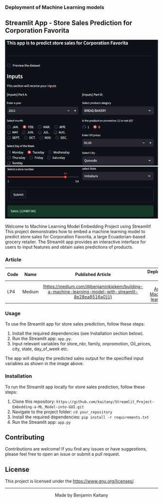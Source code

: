 ### Deployment of Machine Learning models

## Streamlit App - Store Sales Prediction for Corporation Favorita

![Screenshot](Images/ScreenshotA.jpeg)
![Screenshot](Images/ScreenshotB.jpeg)

Welcome to Machine Learning Model Embedding Project using Streamlit! This project demonstrates how to embed a machine learning model to predict store sales for Corporation Favorita, a large Ecuadorian-based grocery retailer. The Streamlit app provides an interactive interface for users to input features and obtain sales predictions of products.

### Article
| Code      | Name        | Published Article |  Deployed App |
|-----------|-------------|:-------------:|------:|
| LP4  | Medium |  [https://medium.com/@benjaminkipkem/building-a-machine-learning-model-with-streamlit-8e28ea8516a0](/) | [Best Article Machine learning](/) |

### Usage

To use the Streamlit app for store sales prediction, follow these steps:

1. Install the required dependencies (see Installation section below).
2. Run the Streamlit app: `app.py`.
3. Input relevant variables for store_nbr, family, onpromotion, Oil_prices, city,	state, day_of_week etc.


The app will display the predicted sales output for the specified input variables as shown in the image above.

### Installation

To run the Streamlit app locally for store sales prediction, follow these steps:

1. Clone this repository: `https://github.com/kaitany/Streamlit_Project-Embedding-a-ML_Model-into-GUI.git`
2. Navigate to the project folder: `cd your_repository`
3. Install the required dependencies: `pip install -r requirements.txt`
4. Run the Streamlit app: `app.py`

## Contributing

Contributions are welcome! If you find any issues or have suggestions, please feel free to open an issue or submit a pull request.

## License

This project is licensed under the [<https://www.gnu.org/licenses/>](LICENSE).

---

<p align="center">
  Made by Benjamin Kaitany
</p>
